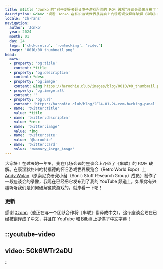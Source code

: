 ```yaml
---
title: &title 'Jonko 的“对于爱好者翻译电子游戏所需的 ROM 破解”座谈会录像发布了'
description: &desc '观看 Jonko 在怀旧游戏世界展览会上向现场观众解释破解《串联》的一些挑战'
locale: 'zh-hans'
navigation:
  author: 'Jonko'
  year: 2024
  month: 01
  day: 24
  tags: ['chokuretsu', 'romhacking', 'video']
  image: '0010/00_thumbnail.png'
head:
  meta:
  - property: 'og:title'
    content: *title
  - property: 'og:description'
    content: *desc
  - property: 'og:image'
    content: &img https://haroohie.club/images/blog/0010/00_thumbnail.png
  - property: 'og:image:alt'
    content: ''
  - property: 'og:url'
    content: 'https://haroohie.club/blog/2024-01-24-rom-hacking-panel'
  - name: 'twitter:title'
    value: *title
  - name: 'twitter:descripton'
    value: *desc
  - name: 'twitter:image'
    value: *img
  - name: 'twitter:site'
    value: '@haroohie'
  - name: 'twitter:card'
    value: 'summary_large_image'
---
```

大家好！在过去的一年里，我在几场会议的座谈会上介绍了《串联》的 ROM 破解。在康涅狄格州哈特福德的怀旧游戏世界展览会（Retro World Expo）上，[Andy Wolan](https://www.youtube.com/@andywolan)（原索尼克研究小组（Sonic Stuff Research Group）成员）制作了一段座谈会的录像，我现在已经把它发布到了我的 YouTube 频道上。如果你有兴趣听听我们是如何破解这款游戏的，就来看一下吧！

### 更新
感谢 [Xzonn](https://xzonn.top/)（他正在与一个团队合作将《串联》翻译成中文），这个座谈会现在已经被翻译成了中文，并且在 YouTube 和 [Bilbili](https://www.bilibili.com/video/BV1w4421P7Wd/) 上提供了中文字幕！

::youtube-video
----
video: 5Gk6WTr2eDU
----
::
